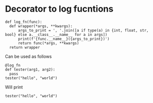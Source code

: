 
# Decorator to log fucntions
```
def log_fn(func):
  def wrapper(*args, **kwargs):
      args_to_print = ', '.join([a if type(a) in {int, float, str, bool} else a.__class__.__name__ for a in args])
      print(f'{func.__name__}({args_to_print})')
      return func(*args, **kwargs)
  return wrapper
```

Can be used as follows
```
@log_fn
def tester(arg1, arg2):
  pass
tester("hello", "world")
```
Will print
```
tester("hello", "world")
```
